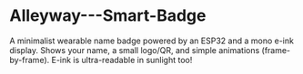 # Alleyway---Smart-Badge

A minimalist wearable name badge powered by an ESP32 and a mono e-ink display.
Shows your name, a small logo/QR, and simple animations (frame-by-frame). E-ink is ultra-readable in sunlight too!